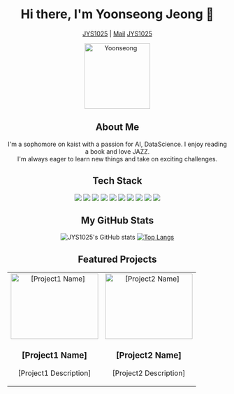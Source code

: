 <h1 align="center">Hi there, I'm Yoonseong Jeong 👋</h1>

<p align="center">
  <a href="https://github.com/JYS1025">JYS1025</a> | 
  <a href="mailto:jys1025@kaist.ac.kr">Mail</a>
  <a href="">JYS1025</a>
</p>

<p align="center">
  <img src="[Your Profile Picture URL]" alt="Yoonseong" width="150" height="150" />
</p>

<h2 align="center">About Me</h2>

<p align="center">
  I'm a sophomore on kaist with a passion for AI, DataScience. I enjoy reading a book and love JAZZ.<br/>
  I'm always eager to learn new things and take on exciting challenges.
</p>

<h2 align="center">Tech Stack</h2>
<div align="center">
  
![](https://img.shields.io/badge/Python-14354C?style=for-the-badge&logo=python&logoColor=white)
![](https://img.shields.io/badge/C-00599C?style=for-the-badge&logo=c&logoColor=white)
![](https://img.shields.io/badge/HTML5-E34F26?style=for-the-badge&logo=html5&logoColor=white)
![](https://img.shields.io/badge/CSS3-1572B6?style=for-the-badge&logo=css3&logoColor=white)
![](https://img.shields.io/badge/JSS-F7DF1E?style=for-the-badge&logo=JSS&logoColor=white)
![](https://img.shields.io/badge/Java-ED8B00?style=for-the-badge&logo=openjdk&logoColor=white)
![](https://img.shields.io/badge/React-20232A?style=for-the-badge&logo=react&logoColor=61DAFB)
![](https://img.shields.io/badge/Django-092E20?style=for-the-badge&logo=django&logoColor=white)
<img src="https://img.shields.io/badge/PyTorch-EE4C2C?style=for-the-badge&logo=PyTorch&logoColor=white">
<img src="https://img.shields.io/badge/git-F05032?style=for-the-badge&logo=git&logoColor=white">
<div/>
<h2 align="center">My GitHub Stats</h2>

![JYS1025's GitHub stats](https://github-readme-stats.vercel.app/api?username=JYS1025&show_icons=true&theme=transparent)
[![Top Langs](https://github-readme-stats.vercel.app/api/top-langs/?username=JYS1025&layout=compact)](https://github.com/JYS1025/github-readme-stats)

<h2 align="center">Featured Projects</h2>

<table align="center">
  <tr>
    <td align="center">
      <a href="[Project1 URL]">
        <img src="[Project1 Image URL]" alt="[Project1 Name]" width="200" height="150" />
      </a>
      <h3>[Project1 Name]</h3>
      <p>[Project1 Description]</p>
    </td>
    <td align="center">
      <a href="[Project2 URL]">
        <img src="[Project2 Image URL]" alt="[Project2 Name]" width="200" height="150" />
      </a>
      <h3>[Project2 Name]</h3>
      <p>[Project2 Description]</p>
    </td>
    <!-- Add more project sections as needed -->
  </tr>
</table>
